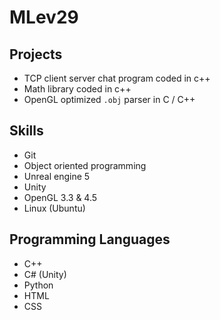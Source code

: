 # MLev29
## Projects 
- TCP client server chat program coded in c++
- Math library coded in c++
- OpenGL optimized `.obj` parser in C / C++

## Skills
- Git
- Object oriented programming
- Unreal engine 5
- Unity
- OpenGL 3.3 & 4.5
- Linux (Ubuntu)

## Programming Languages
- C++
- C# (Unity)
- Python
- HTML
- CSS
